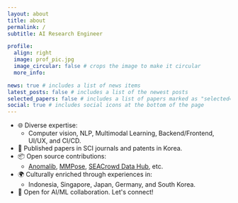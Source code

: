 ```yaml
---
layout: about
title: about
permalink: /
subtitle: AI Research Engineer

profile:
  align: right
  image: prof_pic.jpg
  image_circular: false # crops the image to make it circular
  more_info:

news: true # includes a list of news items
latest_posts: false # includes a list of the newest posts
selected_papers: false # includes a list of papers marked as "selected={true}"
social: true # includes social icons at the bottom of the page
---
```


- 🌐 Diverse expertise:
  - Computer vision, NLP, Multimodal Learning, Backend/Frontend, UI/UX, and CI/CD.
- 📝 Published papers in SCI journals and patents in Korea.
- 📦 Open source contributions:
  - [Anomalib](https://github.com/openvinotoolkit/anomalib), [MMPose](https://github.com/open-mmlab/mmpose), [SEACrowd Data Hub](https://github.com/SEACrowd/seacrowd-datahub), etc.
- 🌍 Culturally enriched through experiences in:
  - Indonesia, Singapore, Japan, Germany, and South Korea.
- 🤝 Open for AI/ML collaboration. Let's connect!
